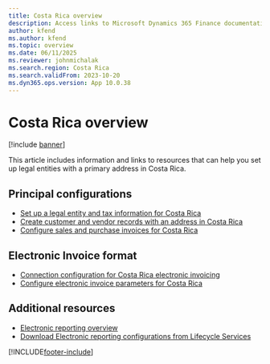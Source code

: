 ```yaml
---
title: Costa Rica overview
description: Access links to Microsoft Dynamics 365 Finance documentation resources for Costa Rica, including links that direct to resources about creating vendor records. 
author: kfend
ms.author: kfend
ms.topic: overview
ms.date: 06/11/2025
ms.reviewer: johnmichalak
ms.search.region: Costa Rica
ms.search.validFrom: 2023-10-20
ms.dyn365.ops.version: App 10.0.38
---
```


# Costa Rica overview

[!include [banner](../../includes/banner.md)]

This article includes information and links to resources that can help you set up legal entities with a primary address in Costa Rica.

## Principal configurations
- [Set up a legal entity and tax information for Costa Rica](set-up-legal-entity-tax-costa-rica.md)
- [Create customer and vendor records with an address in Costa Rica](ltm-create-customer-vendor-costa-rica.md)
- [Configure sales and purchase invoices for Costa Rica](ltm-configure-invoices-costa-rica.md)

## Electronic Invoice format
- [Connection configuration for Costa Rica electronic invoicing](ltm-costa-rica-ei-connec-configuration.md)
- [Configure electronic invoice parameters for Costa Rica](ltm-costa-rica-electronic-invoice-conf.md)

## Additional resources

- [Electronic reporting overview](../../../fin-ops-core/dev-itpro/analytics/general-electronic-reporting.md)
- [Download Electronic reporting configurations from Lifecycle Services](../../../fin-ops-core/dev-itpro/analytics/download-electronic-reporting-configuration-lcs.md)

[!INCLUDE[footer-include](../../../includes/footer-banner.md)]
